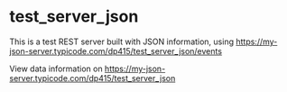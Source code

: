 # test_server_json
This is a test REST server built with JSON information, using https://my-json-server.typicode.com/dp415/test_server_json/events

View data information on https://my-json-server.typicode.com/dp415/test_server_json
